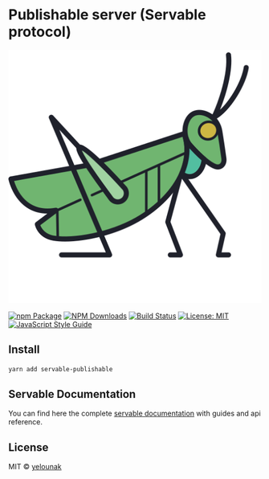 # Publishable server (Servable protocol)

![logo](/static/img/grasshopper.png)

[![npm Package](https://img.shields.io/npm/v/servable-publishable.svg?style=flat-square)](https://www.npmjs.org/package/servable-publishable)
[![NPM Downloads](https://img.shields.io/npm/dm/servable-publishable.svg)](https://npmjs.org/package/servable-publishable)
[![Build Status](https://github.com/yelounak/servable-publishable/actions/workflows/release.yml/badge.svg)](https://github.com/yelounak/servable-publishable/actions/tests.yml)
[![License: MIT](https://img.shields.io/badge/License-MIT-yellow.svg)](https://opensource.org/licenses/MIT)
[![JavaScript Style Guide](https://img.shields.io/badge/code_style-standard-brightgreen.svg)](https://standardjs.com)


## Install
```bash
yarn add servable-publishable
```

## Servable Documentation
You can find here the complete [servable documentation](https://documentation.servable.app/) with guides and api reference.

## License

MIT © [yelounak](https://github.com/yelounak)
